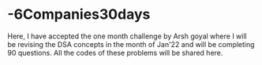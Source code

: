 # -6Companies30days
Here, I have accepted the one month challenge by Arsh goyal where I will be revising the DSA concepts in the month of Jan'22 and will be completing 90 questions. All the codes of these problems will be shared here.

